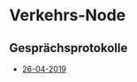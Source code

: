 # Verkehrs-Node

## Gesprächsprotokolle

 - [26-04-2019](./Documentation/Protocols/Protocol_2019-04-26)
